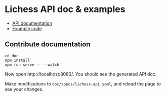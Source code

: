 # Lichess API doc & examples

- [API documentation](https://lichess.org/api)
- [Example code](https://github.com/lichess-org/api/tree/master/example/)

## Contribute documentation

```shell
cd doc
npm install
npm run serve -- --watch
```

Now open http://localhost:8080/. You should see the generated API doc.

Make modifications to `doc/specs/lichess-api.yaml`, and reload the page to see your changes.
